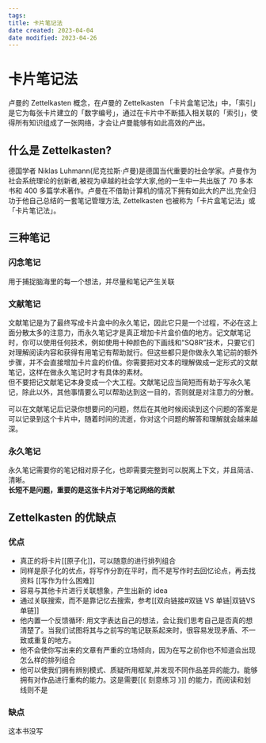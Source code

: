 ```yaml
---
tags:
title: 卡片笔记法
date created: 2023-04-04
date modified: 2023-04-26
---
```


# 卡片笔记法

卢曼的 Zettelkasten 概念，在卢曼的 Zettelkasten 「卡片盒笔记法」中，「索引」是它为每张卡片建立的「数字编号」，通过在卡片中不断插入相关联的「索引」，使得所有知识组成了一张网络，才会让卢曼能够有如此高效的产出。

## 什么是 Zettelkasten?

德国学者 Niklas Luhmann(尼克拉斯·卢曼)是德国当代重要的社会学家。卢曼作为社会系统理论的创新者,被视为卓越的社会学大家,他的一生中一共出版了 70 多本书和 400 多篇学术著作。卢曼在不借助计算机的情况下拥有如此大的产岀,完全归功于他自己总结的一套笔记管理方法, Zettelkasten 也被称为「卡片盒笔记法」或「卡片笔记法」。

## 三种笔记

### 闪念笔记

用于捕捉脑海里的每一个想法，并尽量和笔记产生关联

### 文献笔记

文献笔记是为了最终写成卡片盒中的永久笔记，因此它只是一个过程，不必在这上面分散太多的注意力，而永久笔记才是真正增加卡片盒价值的地方。记文献笔记时，你可以使用任何技术，例如使用十种颜色的下画线和“SQ8R”技术，只要它们对理解阅读内容和获得有用笔记有帮助就行。但这些都只是你做永久笔记前的额外步骤，并不会直接增加卡片盒的价值。你需要把对文本的理解做成一定形式的文献笔记，这样在做永久笔记时才有具体的素材。  
但不要把记文献笔记本身变成一个大工程。文献笔记应当简短而有助于写永久笔记，除此以外，其他事情要么可以帮助达到这一目的，否则就是对注意力的分散。

可以在文献笔记后记录你想要问的问题，然后在其他时候阅读到这个问题的答案是可以记录到这个卡片中，随着时间的流逝，你对这个问题的解答和理解就会越来越深。

### 永久笔记

永久笔记需要你的笔记相对原子化，也即需要完整到可以脱离上下文，并且简洁、清晰。  
**长短不是问题，重要的是这张卡片对于笔记网络的贡献**

## Zettelkasten 的优缺点

### 优点

- 真正的将卡片[[原子化]]，可以随意的进行排列组合
- 同样是原子化的优点，将写作分割在平时，而不是写作时去回忆论点，再去找资料 [[写作为什么困难]]
- 容易与其他卡片进行关联想象，产生出新的 idea
- 通过关联搜索，而不是靠记忆去搜索，参考[[双向链接#双链 VS 单链|双链VS单链]]
- 他内置一个反馈循环: 用文字表达自己的想法，会让我们思考自己是否真的想清楚了。当我们试图将其与之前写的笔记联系起来时，很容易发现矛盾、不一致或重复的地方。
- 他不会使你写出来的文章有严重的立场倾向，因为在写之前你也不知道会出现怎么样的排列组合
- 他可以使我们拥有辨别模式、质疑所用框架,并发现不同作品差异的能力。能够拥有对作品进行重构的能力。这是需要[[《 刻意练习 》]] 的能力，而阅读和划线则不是

### 缺点

这本书没写

